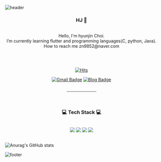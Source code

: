 <!--
### 👋 Hi, I’m hyunjin Choi

- 👀 I’m interested in ...
- 🌱 I’m currently learning flutter and programming languages(C, python, Java)
- 📫 How to reach me zn9852@naver.com

- 💞️ I’m looking to collaborate on ...
- 🔭 I’m currently working on ...

<a href="https://www.python.org/" target="_blank"><img src="https://img.shields.io/badge/Python-3776AB?style=flat-square&logo=Python&logoColor=white"/></a>
<a href="https://ko.wikipedia.org/wiki/C_(%ED%94%84%EB%A1%9C%EA%B7%B8%EB%9E%98%EB%B0%8D_%EC%96%B8%EC%96%B4)" target="_blank"><img src="https://img.shields.io/badge/C-A8B9CC?style=flat-square&logo=C&logoColor=white"/></a>
<a href="https://flutter.dev/" target="_blank"><img src="https://img.shields.io/badge/MySQL-CC2927?style=flat-square&logo=MySQL&logoColor=white"/></a>
</pre>

![Anurag's GitHub stats](https://github-readme-stats.vercel.app/api?username=yujin37&theme=default&show_icons=true)

-->
![header](
https://capsule-render.vercel.app/api?type=waving&&color=gradient&height=100&section=header&fontSize=90)
<div align = "center">
<h3> HJ 🥳</h3><br/>
Hello, I'm hyunjin Choi.<br/>
I’m currently learning flutter and programming languages(C, python, Java).<br/>
How to reach me zn9852@naver.com<br/>
<!--My goal is to give good influence to society.<br/>-->

<br/><br/>

[![Hits](https://hits.seeyoufarm.com/api/count/incr/badge.svg?url=https%3A%2F%2Fgithub.com%2Fchajuhui123&count_bg=%23FFD5D5&title_bg=%23FF7575&icon=&icon_color=%23E7E7E7&title=VISIT&edge_flat=false)](https://hits.seeyoufarm.com)

[![Gmail Badge](https://img.shields.io/badge/Naver-darkgreen?style=flat-square&logo=Naver&logoColor=white&link=zn9852@naver.com)](mailto:zn9852@naver.com)
[![Blog Badge](https://img.shields.io/badge/-TechBlog-purple?style=flat-square&logo=tistory&logoColor=white&link=https://hyun-jin.tistory.com/)](https://hyun-jin.tistory.com/)

﹏﹏﹏﹏﹏﹏﹏

<br/>
 
<h3>💻 Tech Stack 💻</h3>

<br>
<img src="https://img.shields.io/badge/Python-3776AB?style=flat-square&logo=Python&logoColor=white"/>
<img src="https://img.shields.io/badge/flutter-02569B?style=flat-square&logo=flutter&logoColor=white"/>
<img src="https://img.shields.io/badge/C-A8B9CC?style=flat-square&logo=C&logoColor=white"/>
<img src="https://img.shields.io/badge/Java-007396?style=flat-square&logo=Java&logoColor=white"/>
</div>

<br/>

![Anurag's GitHub stats](https://github-readme-stats.vercel.app/api?username=hyunjin-C&show_icons=true)

![footer](https://capsule-render.vercel.app/api?type=waving&&color=gradient&height=100&section=footer&fontSize=90)


